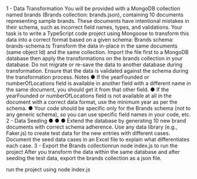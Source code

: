 


1 - Data Transformation
You will be provided with a MongoDB collection named brands (Brands collection: brands.json),
containing 10 documents representing sample brands. These documents have intentional
mistakes in their schema, such as incorrect field names, types, and validations.
Your task is to write a TypeScript code project using Mongoose to transform this data into a
correct format based on a given schema: Brands schema: brands-schema.ts
Transform the data in-place in the same documents (same object Id) and the same collection.
Import the file first to a MongoDB database then apply the transformations on the brands
collection in your database. Do not migrate or re-save the data to another database during
transformation.
Ensure that the data is validated against the schema during the transformation process.
Notes
● If the yearFounded or numberOfLocations field is available in another field with a
different name in the same document, you should get it from that other field.
● If the yearFounded or numberOfLocations field is not available at all in the document
with a correct data format, use the minimum year as per the schema.
● Your code should be specific only for the Brands schema (not to any generic schema),
so you can use specific field names in your code, etc.
2 - Data Seeding
●
●
●
Extend the database by generating 10 new brand documents with correct schema
adherence.
Use any data library (e.g., Faker.js) to create test data for the new entries with different
cases.
Document the seed data cases in an Excel file to explain what differentiates each case.
3 - Export the Brands collectionrun node index.js to run the project 
After you transform the data within the same database and after seeding the test data,
export the brands collection as a json file.

run the project using   node index.js 
